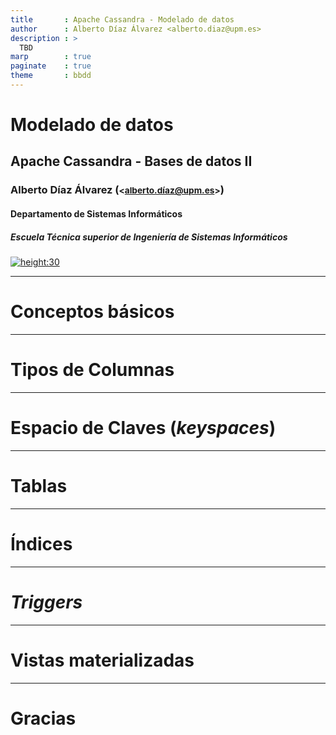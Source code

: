 ```yaml
---
title       : Apache Cassandra - Modelado de datos
author      : Alberto Díaz Álvarez <alberto.diaz@upm.es>
description : >
  TBD
marp        : true
paginate    : true
theme       : bbdd
---
```


<!-- _class: titlepage -->

# Modelado de datos

## Apache Cassandra - Bases de datos II

### Alberto Díaz Álvarez (<small><alberto.díaz@upm.es></small>)

#### Departamento de Sistemas Informáticos

##### Escuela Técnica superior de Ingeniería de Sistemas Informáticos

[![height:30](https://img.shields.io/badge/License-CC%20BY--NC--SA%204.0-informational.svg)](https://creativecommons.org/licenses/by-nc-sa/4.0/)

---

# Conceptos básicos<!-- _class: section -->

---

# Tipos de Columnas<!-- _class: section -->

---

# Espacio de Claves (_keyspaces_)<!-- _class: section -->

---

# Tablas<!-- _class: section -->

---

# Índices<!-- _class: section -->

---

# _Triggers_<!-- _class: section -->

---

# Vistas materializadas<!-- _class: section -->

---

# Gracias<!-- _class: section -->
